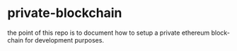 # private-blockchain

the point of this repo is to document how to setup a private ethereum block-chain for development purposes.

